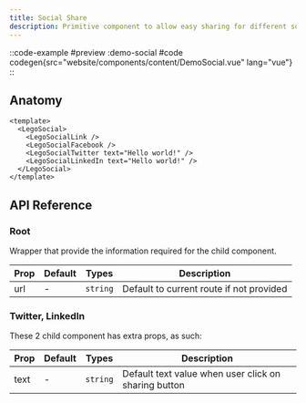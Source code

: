 ```yaml
---
title: Social Share
description: Primitive component to allow easy sharing for different social media providers.
---
```


::code-example
#preview
:demo-social
#code
codegen{src="website/components/content/DemoSocial.vue" lang="vue"}
::

## Anatomy

```vue
<template>
  <LegoSocial>
    <LegoSocialLink />
    <LegoSocialFacebook />
    <LegoSocialTwitter text="Hello world!" />
    <LegoSocialLinkedIn text="Hello world!" />
  </LegoSocial>
</template>
```

## API Reference

### Root

Wrapper that provide the information required for the child component.

| Prop | Default | Types    | Description                              |
| ---- | ------- | -------- | ---------------------------------------- |
| url  | -       | `string` | Default to current route if not provided |

### Twitter, LinkedIn

These 2 child component has extra props, as such:

| Prop | Default | Types    | Description                                          |
| ---- | ------- | -------- | ---------------------------------------------------- |
| text | -       | `string` | Default text value when user click on sharing button |
